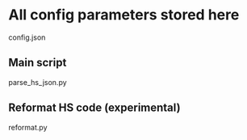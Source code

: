 # All config parameters stored here
config.json

## Main script
parse_hs_json.py

## Reformat HS code (experimental)
reformat.py
